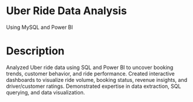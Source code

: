 # Uber Ride Data Analysis
Using MySQL and Power BI

# Description
Analyzed Uber ride data using SQL and Power BI to uncover booking trends, customer behavior, and ride performance. Created interactive dashboards to visualize ride volume, booking status, revenue insights, and driver/customer ratings. Demonstrated expertise in data extraction, SQL querying, and data visualization.
